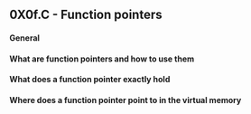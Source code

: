 ##	0X0f.C - Function pointers

####	General
####	What are function pointers and how to use them
####	What does a function pointer exactly hold
####	Where does a function pointer point to in the virtual memory
